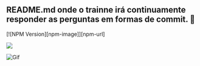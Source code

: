 ## README.md onde o trainne irá continuamente responder as perguntas em formas de commit. :exploding_head:
[![NPM Version][npm-image]][npm-url]

<img src=”https://i.imgur.com/Dma8lIi.png”>

![Gif](https://c.tenor.com/YJVujQ8qJQgAAAAC/hora-de-aprender-profesor-utonio.gif)
